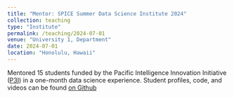 ```yaml
---
title: "Mentor: SPICE Summer Data Science Institute 2024"
collection: teaching
type: "Institute"
permalink: /teaching/2024-07-01
venue: "University 1, Department"
date: 2024-07-01
location: "Honolulu, Hawaii"
---
```


Mentored 15 students funded by the Pacific Intelligence Innovation Initiative ([P3I](https://hawaiip3i.org/)) in a one-month data science experience. Student profiles, code, and videos can be found [on Github](https://github.com/NSF-ALL-SPICE-Alliance)
